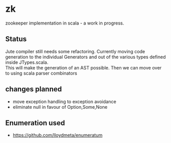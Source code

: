 # zk
zookeeper implementation in scala - a work in progress.

## Status
Jute compiler still needs some refactoring.
Currently moving code generation to the individual Generators and out of the various types defined inside JTypes.scala.  
This will make the generation of an AST possible.  Then we can move over to using scala parser combinators

## changes planned
* move exception handling to exception avoidance
* eliminate null in favour of Option,Some,None

## Enumeration used
* https://github.com/lloydmeta/enumeratum
